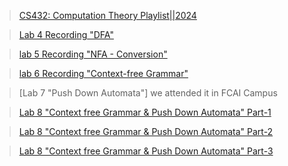 > [CS432: Computation Theory Playlist||2024](https://www.youtube.com/playlist?list=PLXJqASpNjjqJgbHDTIZOxVlProd4yt4r3)

> [Lab 4 Recording "DFA"](https://drive.google.com/file/d/1gIXxoL4V_Jg7qYYCAHLo-f9gVOhXstsg/view?usp=sharing)

> [lab 5 Recording "NFA - Conversion"](https://drive.google.com/file/d/1tzgDtKopNn2haM-mFvXw-wabiqaLXMI9/view?usp=sharing)

> [lab 6 Recording "Context-free Grammar"](https://drive.google.com/file/d/1Ga79PMdgFkiZyzjjcaoxotJnuCZjXBAw/view?usp=sharing)

> [Lab 7 "Push Down Automata"] we attended it in FCAI Campus

> [Lab 8 "Context free Grammar & Push Down Automata" Part-1](https://drive.google.com/file/d/1ME9hjOmhl-7xt0ccpSaKYXCIfpOUvlzE/view?usp=sharing)

> [Lab 8 "Context free Grammar & Push Down Automata" Part-2](https://drive.google.com/file/d/1tQxZpJRaSiQe82_OL3aT5aCgkigbGFb2/view?usp=sharing)

> [Lab 8 "Context free Grammar & Push Down Automata" Part-3](https://drive.google.com/file/d/1QxIslbt6MgX1kHT7dQhWs4RpwVJzWHrQ/view?usp=sharing)

